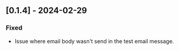 ## [0.1.4] - 2024-02-29

### Fixed

-   Issue where email body wasn't send in the test email message.
